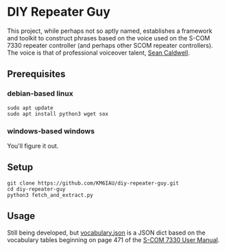 # DIY Repeater Guy
This project, while perhaps not so aptly named, establishes a framework and
toolkit to construct phrases based on the voice used on the S-COM 7330 repeater
controller (and perhaps other SCOM repeater controllers).  The voice is that
of professional voiceover talent, [Sean Caldwell](https://www.seancaldwell.com/).

## Prerequisites
### debian-based linux
`sudo apt update`  
`sudo apt install python3 wget sox`  

### windows-based windows
You'll figure it out.  

## Setup
`git clone https://github.com/KM6IAU/diy-repeater-guy.git`  
`cd diy-repeater-guy`  
`python3 fetch_and_extract.py`


## Usage
Still being developed, but [vocabulary.json](https://github.com/KM6IAU/diy-repeater-guy/blob/main/vocabulary.json) is a JSON dict based on the
vocabulary tables beginning on page 471 of the [S-COM 7330 User Manual](http://www.scomcontrollers.com/downloads/7330_UserMan_V1.8.pdf).
